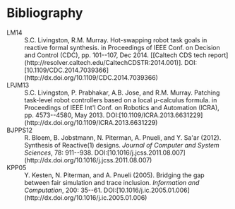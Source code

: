 Bibliography
============

<dl>

<dt id="LM14">LM14<dt><dd>S.C. Livingston, R.M. Murray. Hot-swapping robot task goals in reactive formal synthesis. in Proceedings of IEEE Conf. on Decision and Control (CDC), pp. 101--107, Dec 2014. [[Caltech CDS tech report](http://resolver.caltech.edu/CaltechCDSTR:2014.001)]. DOI:[10.1109/CDC.2014.7039366](http://dx.doi.org/10.1109/CDC.2014.7039366)</dd>

<dt id="LPJM13">LPJM13</dt><dd>S.C. Livingston, P. Prabhakar, A.B. Jose, and R.M. Murray. Patching task-level robot controllers based on a local μ-calculus formula. in Proceedings of IEEE Int'l Conf. on Robotics and Automation (ICRA), pp. 4573--4580, May 2013. DOI:[10.1109/ICRA.2013.6631229](http://dx.doi.org/10.1109/ICRA.2013.6631229)</dd>

<dt id="BJPPS12">BJPPS12</dt><dd>R. Bloem, B. Jobstmann, N. Piterman, A. Pnueli, and Y. Sa'ar (2012). Synthesis of Reactive(1) designs. <em>Journal of Computer and System Sciences</em>, 78: 911--938. DOI:[10.1016/j.jcss.2011.08.007](http://dx.doi.org/10.1016/j.jcss.2011.08.007)</dd>

<dt id="KPP05">KPP05</dt><dd>Y. Kesten, N. Piterman, and A. Pnueli (2005). Bridging the gap between fair simulation and trace inclusion. <em>Information and Computation</em>, 200: 35--61. DOI:[10.1016/j.ic.2005.01.006](http://dx.doi.org/10.1016/j.ic.2005.01.006)</dd>


</dl>
